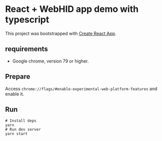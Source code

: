 # React + WebHID app demo with typescript

This project was bootstrapped with [Create React App](https://github.com/facebook/create-react-app).

## requirements

- Google chrome, version 79 or higher.

## Prepare

Access `chrome://flags/#enable-experimental-web-platform-features` and enable it.

## Run 

```shell
# Install deps
yarn
# Run dev server
yarn start
```